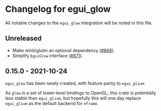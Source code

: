 # Changelog for egui_glow
All notable changes to the `egui_glow` integration will be noted in this file.


## Unreleased
* Make winit/glutin an optional dependency ([#868](https://github.com/emilk/egui/pull/868)).
* Simplify `EguiGlow` interface ([#871](https://github.com/emilk/egui/pull/871)).


## 0.15.0 - 2021-10-24
`egui_glow` has been newly created, with feature parity to `egui_glium`.

As `glow` is a set of lower-level bindings to OpenGL, this crate is potentially less stable than `egui_glium`,
but hopefully this will one day replace `egui_glium` as the default backend for `eframe`.
